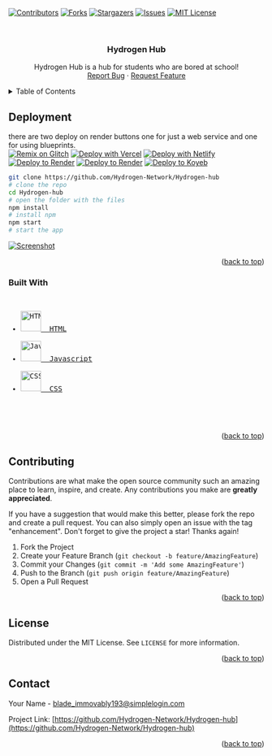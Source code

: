 <!-- PROJECT SHIELDS -->
<!--
*** I'm using markdown "reference style" links for readability.
*** Reference links are enclosed in brackets [ ] instead of parentheses ( ).
*** See the bottom of this document for the declaration of the reference variables
*** for contributors-url, forks-url, etc. This is an optional, concise syntax you may use.
*** https://www.markdownguide.org/basic-syntax/#reference-style-links
-->

[![Contributors](https://img.shields.io/github/contributors/Hydrogen-Network/Hydrogen-hub.svg?style=for-the-badge)](https://github.com/Hydrogen-Network/Hydrogen-hub/graphs/contributors)
[![Forks](https://img.shields.io/github/forks/Hydrogen-Network/Hydrogen-hub.svg?style=for-the-badge)](https://github.com/Hydrogen-Network/Hydrogen-hub/forks)
[![Stargazers](https://img.shields.io/github/stars/Hydrogen-Network/Hydrogen-hub.svg?style=for-the-badge)](https://github.com/Hydrogen-Network/Hydrogen-hub/stargazers)
[![Issues](https://img.shields.io/github/issues/Hydrogen-Network/Hydrogen-hub.svg?style=for-the-badge)](https://github.com/Hydrogen-Network/Hydrogen-hub/issues)
[![MIT License](https://img.shields.io/github/license/Hydrogen-Network/Hydrogen-hub.svg?style=for-the-badge)](https://github.com/Hydrogen-Network/Hydrogen-hub/blob/master/LICENSE.txt)



<!-- PROJECT LOGO -->
<br />
<div align="center">
<h3 align="center">Hydrogen Hub</h3>

  <p align="center">
    Hydrogen Hub is a hub for students who are bored at school!
    <br />
    <a href="https://github.com/Hydrogenv-Network/Hydrogen-hub/issues">Report Bug</a>
    ·
    <a href="https://github.com/Hydrogen-Network/Hydrogen-hub/issues">Request Feature</a>
  </p>
</div>


<!-- TABLE OF CONTENTS -->
<details>
  <summary>Table of Contents</summary>
  <ol>
    <li>
      <a href="#about-the-project">About The Project</a>
      <ul>
        <li><a href="#links">Links</a></li>
       <li><a href="#built-with">Built with</a></li>
      </ul>
    </li>
    <li><a href="#deployment">Deployment</a></li>
    <li><a href="#roadmap">Roadmap</a></li>
    <li><a href="#contributing">Contributing</a></li>
    <li><a href="#license">Licence</a></li>
    <li><a href="#contact">Contact</a></li>
  </ol>
</details>


<!-- GETTING STARTED -->
## Deployment
there are two deploy on render buttons one for just a web service and one for using blueprints.  
[![Remix on Glitch](https://binbashbanana.github.io/deploy-buttons/buttons/remade/glitch.svg)](https://glitch.com/edit/#!/import/github/Hydrogen-Network/Hydrogen-hub/)
[![Deploy with Vercel](https://binbashbanana.github.io/deploy-buttons/buttons/remade/vercel.svg)](https://vercel.com/new/clone?repository-url=https://github.com/Hydrogen-Network/Hydrogen-hub) 
[![Deploy with Netlify](https://binbashbanana.github.io/deploy-buttons/buttons/remade/netlify.svg)](https://app.netlify.com/start/deploy?repository=https://github.com/Hydrogen-Network/Hydrogen-hub)
[![Deploy to Render](https://binbashbanana.github.io/deploy-buttons/buttons/remade/render.svg)](https://render.com/deploy?repo=https://github.com/Hydrogen-Network/Hydrogen-hub)
[![Deploy to Render](https://binbashbanana.github.io/deploy-buttons/buttons/remade/render.svg)](https://dashboard.render.com/blueprint/new?repo=https://github.com/Hydrogen-Network/Hydrogen-hub)
[![Deploy to Koyeb](https://binbashbanana.github.io/deploy-buttons/buttons/remade/koyeb.svg)](https://app.koyeb.com/deploy?type=git&repository=github.com/Hydrogen-Network/Hydrogen-hub&branch=main&name=Ultraviolet-App)

```bash
git clone https://github.com/Hydrogen-Network/Hydrogen-hub
# clone the repo
cd Hydrogen-hub
# open the folder with the files
npm install
# install npm
npm start
# start the app
```

[![Screenshot](https://raw.githubusercontent.com/Hydrogen-Network/Assets/main/Screenshot.jpeg)](https://Hydrogen-network.com/Hydrogen-hub)

<p align="right">(<a href="#readme-top">back to top</a>)</p>


### Built With
<pre>
<ul>
<li><a href="https://developer.mozilla.org/en-US/docs/Web/HTML"><img src="https://upload.wikimedia.org/wikipedia/commons/6/61/HTML5_logo_and_wordmark.svg" height="40" width="40" alt="HTML">  HTML</a></li>
<li><a href="https://developer.mozilla.org/en-US/docs/Web/JavaScript"><img src="https://upload.wikimedia.org/wikipedia/commons/6/6a/JavaScript-logo.png" height="40" width="40" alt="Javascript">  Javascript</a></li>
<li><a href="https://developer.mozilla.org/en-US/docs/Web/CSS"><img src="https://upload.wikimedia.org/wikipedia/commons/d/d5/CSS3_logo_and_wordmark.svg" height="40" width="40" alt="CSS">  CSS</a></li>
</ul>
  </pre>

<p align="right">(<a href="#readme-top">back to top</a>)</p>


<!-- CONTRIBUTING -->
## Contributing

Contributions are what make the open source community such an amazing place to learn, inspire, and create. Any contributions you make are **greatly appreciated**.

If you have a suggestion that would make this better, please fork the repo and create a pull request. You can also simply open an issue with the tag "enhancement".
Don't forget to give the project a star! Thanks again!

1. Fork the Project
2. Create your Feature Branch (`git checkout -b feature/AmazingFeature`)
3. Commit your Changes (`git commit -m 'Add some AmazingFeature'`)
4. Push to the Branch (`git push origin feature/AmazingFeature`)
5. Open a Pull Request

<p align="right">(<a href="#readme-top">back to top</a>)</p>



<!-- LICENSE -->
## License

Distributed under the MIT License. See `LICENSE` for more information.

<p align="right">(<a href="#readme-top">back to top</a>)</p>



<!-- CONTACT -->
## Contact

Your Name - blade_immovably193@simplelogin.com

Project Link: [https://github.com/Hydrogen-Network/Hydrogen-hub](https://github.com/Hydrogen-Network/Hydrogen-hub)

<p align="right">(<a href="#readme-top">back to top</a>)</p>

